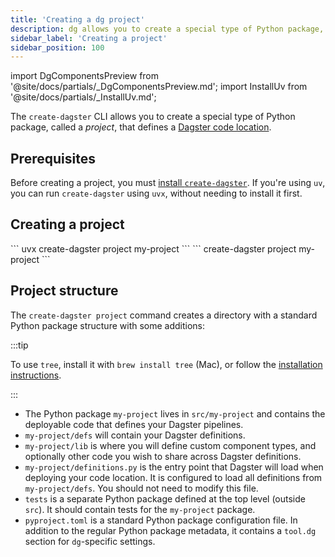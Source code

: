```yaml
---
title: 'Creating a dg project'
description: dg allows you to create a special type of Python package, called a project, that defines a Dagster code location.
sidebar_label: 'Creating a project'
sidebar_position: 100
---
```


import DgComponentsPreview from '@site/docs/partials/\_DgComponentsPreview.md';
import InstallUv from '@site/docs/partials/\_InstallUv.md';

<DgComponentsPreview />

The `create-dagster` CLI allows you to create a special type of Python package, called a _project_, that defines a [Dagster code location](/deployment/code-locations/managing-code-locations-with-definitions).

## Prerequisites

Before creating a project, you must [install `create-dagster`](/guides/labs/dg#installing-the-create-dagster-cli). If you're using `uv`, you can run `create-dagster` using `uvx`, without needing to install it first.

## Creating a project

<Tabs>
  <TabItem value="uv" label="uv">
    ``` uvx create-dagster project my-project ```
  </TabItem>
  <TabItem value="non-uv" label="Homebrew, curl, or pip">
    ``` create-dagster project my-project ```
  </TabItem>
</Tabs>

## Project structure

The `create-dagster project` command creates a directory with a standard Python package structure with some additions:

<Tabs groupId="package-manager">
  <TabItem value="uv" label="uv">
    <CliInvocationExample path="docs_snippets/docs_snippets/guides/components/index/3-uv-tree.txt" />
  </TabItem>
  <TabItem value="pip" label="pip">
    <CliInvocationExample path="docs_snippets/docs_snippets/guides/components/index/3-pip-tree.txt" />
  </TabItem>
</Tabs>

:::tip

To use `tree`, install it with `brew install tree` (Mac), or follow the [installation instructions](https://oldmanprogrammer.net/source.php?dir=projects/tree/INSTALL).

:::

- The Python package `my-project` lives in `src/my-project` and contains the deployable code that defines
  your Dagster pipelines.
- `my-project/defs` will contain your Dagster definitions.
- `my-project/lib` is where you will define custom component types, and
  optionally other code you wish to share across Dagster definitions.
- `my-project/definitions.py` is the entry point that Dagster will load when
  deploying your code location. It is configured to load all definitions from
  `my-project/defs`. You should not need to modify this file.
- `tests` is a separate Python package defined at the top level (outside
  `src`). It should contain tests for the `my-project` package.
- `pyproject.toml` is a standard Python package configuration file. In addition
  to the regular Python package metadata, it contains a `tool.dg` section
  for `dg`-specific settings.
